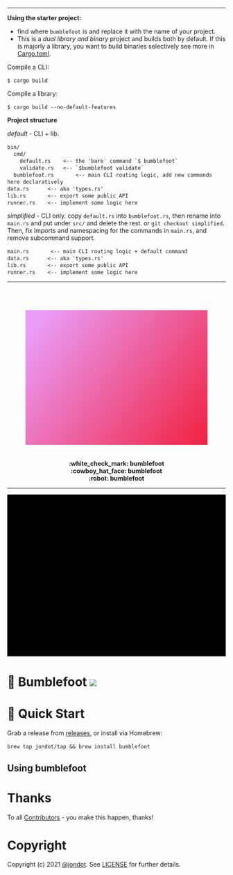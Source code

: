 <!-- remove when done -->
<hr> 

**Using the starter project:**

* find where `bumblefoot` is and replace it with the name of your project.
* This is a _dual library and binary_ project and builds both by default. If this is majorly a library, you want to build binaries selectively see more in [Cargo.toml](Cargo.toml).

Compile a CLI:
```
$ cargo build
```
Compile a library:
```
$ cargo build --no-default-features
```

**Project structure**

_default_ - CLI + lib.

```
bin/
  cmd/
    default.rs    <-- the 'bare' command `$ bumblefoot`
    validate.rs   <-- `$bumblefoot validate`
  bumblefoot.rs       <-- main CLI routing logic, add new commands here declaratively
data.rs      <-- aka 'types.rs'
lib.rs       <-- export some public API
runner.rs    <-- implement some logic here
```

_simplified_ - CLI only. copy `default.rs` into `bumblefoot.rs`, then rename into `main.rs` and put under `src/` and delete the rest.
or `git checkout simplified`. Then, fix imports and namespacing for the commands in `main.rs`, and remove subcommand support.

```
main.rs       <-- main CLI routing logic + default command
data.rs      <-- aka 'types.rs'
lib.rs       <-- export some public API
runner.rs    <-- implement some logic here
```


<hr>
<!-- /remove when done -->



<p align="center">
<br/>
<br/>
<br/>
   <img src="media/cover.png" width="420"/>
<br/>
<br/>
</p>
<p align="center">
<b>:white_check_mark: bumblefoot</b>
<br/>
<b>:cowboy_hat_face: bumblefoot</b>
<br/>
<b>:robot: bumblefoot</b>
<br/>
<hr/>
</p>


<p align="center">
<img src="media/screen.png" width="920"/>
</p>

# :key: Bumblefoot <img src="https://github.com/jondot/bumblefoot/actions/workflows/build.yml/badge.svg"/>



# :rocket: Quick Start

Grab a release from [releases](https://github.com/jondot/bumblefoot/releases), or install via Homebrew:

```
brew tap jondot/tap && brew install bumblefoot
```

## Using bumblefoot




# Thanks

To all [Contributors](https://github.com/jondot/bumblefoot/graphs/contributors) - you make this happen, thanks!


# Copyright

Copyright (c) 2021 [@jondot](http://twitter.com/jondot). See [LICENSE](LICENSE.txt) for further details.
